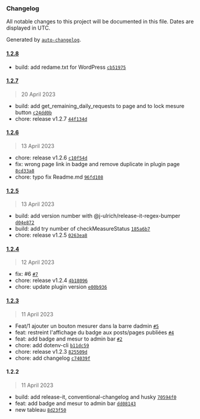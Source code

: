 ### Changelog

All notable changes to this project will be documented in this file. Dates are displayed in UTC.

Generated by [`auto-changelog`](https://github.com/CookPete/auto-changelog).

#### [1.2.8](https://github.com/hrenaud/wordpress-plugin-ecoindex-badge/compare/1.2.7...1.2.8)

- build: add redame.txt for WordPress [`cb51975`](https://github.com/hrenaud/wordpress-plugin-ecoindex-badge/commit/cb51975063b4dd5ccea48f854bdeba1e0cb8fdf0)

#### [1.2.7](https://github.com/hrenaud/wordpress-plugin-ecoindex-badge/compare/1.2.6...1.2.7)

> 20 April 2023

- build: add get_remaining_daily_requests to page and to lock mesure button [`c24dd0b`](https://github.com/hrenaud/wordpress-plugin-ecoindex-badge/commit/c24dd0b3008965715fc6917aa617bbc38ff824df)
- chore: release v1.2.7 [`44f134d`](https://github.com/hrenaud/wordpress-plugin-ecoindex-badge/commit/44f134d9341de19fa026c527525c585d53b0ebe1)

#### [1.2.6](https://github.com/hrenaud/wordpress-plugin-ecoindex-badge/compare/1.2.5...1.2.6)

> 13 April 2023

- chore: release v1.2.6 [`c10f54d`](https://github.com/hrenaud/wordpress-plugin-ecoindex-badge/commit/c10f54d9aa92304f0cf99eb4ba636d5a61768b80)
- fix: wrong page link in badge and remove duplicate in plugin page [`8cd33a8`](https://github.com/hrenaud/wordpress-plugin-ecoindex-badge/commit/8cd33a850e5b9ce99f69734ddf84f92653a69be3)
- chore: typo fix Readme.md [`96fd108`](https://github.com/hrenaud/wordpress-plugin-ecoindex-badge/commit/96fd10821d7afb8a52391a6538bcc232df339f76)

#### [1.2.5](https://github.com/hrenaud/wordpress-plugin-ecoindex-badge/compare/1.2.4...1.2.5)

> 13 April 2023

- build: add version number with @j-ulrich/release-it-regex-bumper [`d04e872`](https://github.com/hrenaud/wordpress-plugin-ecoindex-badge/commit/d04e872b77fac53c72c81a7f29f936c5728b7088)
- build: add try number of checkMeasureStatus [`185a6b7`](https://github.com/hrenaud/wordpress-plugin-ecoindex-badge/commit/185a6b73022771983ae8d268feb3b93220217a28)
- chore: release v1.2.5 [`0263ea8`](https://github.com/hrenaud/wordpress-plugin-ecoindex-badge/commit/0263ea882fb19247ac961a82993db539159d420e)

#### [1.2.4](https://github.com/hrenaud/wordpress-plugin-ecoindex-badge/compare/1.2.3...1.2.4)

> 12 April 2023

- fix:  #6 [`#7`](https://github.com/hrenaud/wordpress-plugin-ecoindex-badge/pull/7)
- chore: release v1.2.4 [`4b18096`](https://github.com/hrenaud/wordpress-plugin-ecoindex-badge/commit/4b180963c7e90c9552a9ab94285c3f73e6cebb5a)
- chore: update plugin version [`e00b936`](https://github.com/hrenaud/wordpress-plugin-ecoindex-badge/commit/e00b9366421093f7478b3ac301255886af91c652)

#### [1.2.3](https://github.com/hrenaud/wordpress-plugin-ecoindex-badge/compare/1.2.2...1.2.3)

> 11 April 2023

- Feat/1 ajouter un bouton mesurer dans la barre dadmin [`#5`](https://github.com/hrenaud/wordpress-plugin-ecoindex-badge/pull/5)
- feat: restreint l'affichage du badge aux posts/pages publiées [`#4`](https://github.com/hrenaud/wordpress-plugin-ecoindex-badge/pull/4)
- feat: add badge and mesur to admin bar [`#2`](https://github.com/hrenaud/wordpress-plugin-ecoindex-badge/pull/2)
- chore: add dotenv-cli [`b11dc59`](https://github.com/hrenaud/wordpress-plugin-ecoindex-badge/commit/b11dc5904c7db0398ca64c0aa183baa10405aaac)
- chore: release v1.2.3 [`825509d`](https://github.com/hrenaud/wordpress-plugin-ecoindex-badge/commit/825509ddb125c2141a87b73c8416e779ba374209)
- chore: add changelog [`c74039f`](https://github.com/hrenaud/wordpress-plugin-ecoindex-badge/commit/c74039f015ee63c2c4989eb95fbfa16ca3082c82)

#### 1.2.2

> 11 April 2023

- build: add release-it, conventional-changelog and husky [`70594f0`](https://github.com/hrenaud/wordpress-plugin-ecoindex-badge/commit/70594f0298e94f3fd77a3c0cacf26d6b38a42b39)
- feat: add badge and mesur to admin bar [`dd08143`](https://github.com/hrenaud/wordpress-plugin-ecoindex-badge/commit/dd08143ce3b0b3dccdf0b1d9094bf409d927ba52)
- new tableau [`8d23f50`](https://github.com/hrenaud/wordpress-plugin-ecoindex-badge/commit/8d23f50b47b159cda59ae44998b938e45d37d51f)
